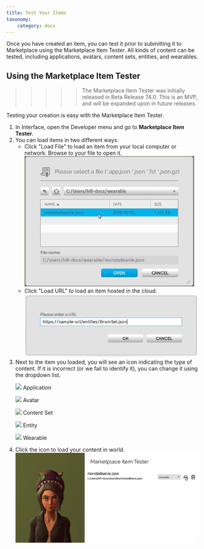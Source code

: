 ```yaml
---
title: Test Your Items
taxonomy:
    category: docs
---
```


Once you have created an item, you can test it prior to submitting it to Marketplace using the Marketplace Item Tester. All kinds of content can be tested, including applications, avatars, content sets, entities, and wearables. 


## Using the Marketplace Item Tester 

>>>>>The Marketplace Item Tester was initially released in Beta Release 74.0. This is an MVP, and will be expanded upon in future releases. 

Testing your creation is easy with the Marketplace Item Tester. 

1. In Interface, open the Developer menu and go to **Marketplace Item Tester**.
2. You can load items in two different ways:
    - Click "Load File" to load an item from your local computer or network. Browse to your file to open it. ![](load-file.png)
    - Click "Load URL" to load an item hosted in the cloud. ![](load-url.png)
3. Next to the item you loaded, you will see an icon indicating the type of content. If it is incorrect (or we fail to identify it), you can change it using the dropdown list.
    <p><img src="../../../user/pages/05.marketplace/03.sell/02.test-item/application-icon.png" style="display: inline; margin: 0;" /> Application</p>
    <p><img src="../../../user/pages/05.marketplace/03.sell/02.test-item/avatar-icon.png" style="display: inline; margin: 0;" /> Avatar</p>
    <p><img src="../../../user/pages/05.marketplace/03.sell/02.test-item/content-set-icon.png" style="display: inline; margin: 0;" /> Content Set</p>
    <p><img src="../../../user/pages/05.marketplace/03.sell/02.test-item/entity-icon.png" style="display: inline; margin: 0;" /> Entity</p>
    <p><img src="../../../user/pages/05.marketplace/03.sell/02.test-item/wearable-icon.png" style="display: inline; margin: 0;" /> Wearable</p>
4. Click the icon to load your content in world. ![](test-item.png)

